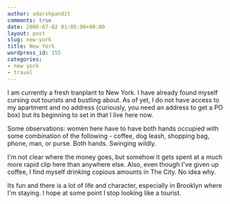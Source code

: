 ```yaml
---
author: adarshpandit
comments: true
date: 2006-07-02 01:05:00+00:00
layout: post
slug: new-york
title: New York
wordpress_id: 155
categories:
- new york
- travel
---
```


I am currently a fresh tranplant to New York. I have already found myself cursing out tourists and bustling about. As of yet, I do not have access to my apartment and no address (curiously, you need an address to get a PO box) but its beginning to set in that I live here now. 

Some observations: women here have to have both hands occupied with some combination of the following - coffee, dog leash, shopping bag, phone, man, or purse. Both hands. Swinging wildly. 

I'm not clear where the money goes, but somehow it gets spent at a much more rapid clip here than anywhere else. Also, even though I've given up coffee, I find myself drinking copious amounts in The City. No idea why. 

Its fun and there is a lot of life and character, especially in Brooklyn where I'm staying. I hope at some point I stop looking like a tourist. 
